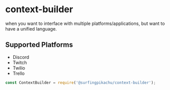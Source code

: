 # context-builder

when you want to interface with multiple platforms/applications, but want to have a unified language.


## Supported Platforms
- Discord
- Twitch
- Twilio
- Trello
 
```javascript
const ContextBuilder = require('@surfingpikachu/context-builder');

```